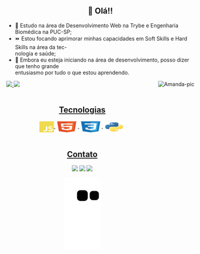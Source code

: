 <div align="center">
  <h2> 🚀 Olá!! </h2>
</div>
<div>  
<ul>
  <li> 🌱 Estudo na área de Desenvolvimento Web na Trybe e Engenharia Biomédica na PUC-SP; </li>
  <li> ⏩ Estou focando aprimorar minhas capacidades em Soft Skills e Hard Skills na área da tec- <br> nologia e saúde; </li>
  <li> 🌟 Embora eu esteja iniciando na área de desenvolvimento, posso dizer que tenho grande <br> entusiasmo por tudo o que estou aprendendo. </li>

</ul>
</div>
<div>
  <img align="right" alt="Amanda-pic" height="310" src="https://c.tenor.com/Z9fDvdzh0bEAAAAd/monsters-inc-sully.gif"> 
  <a href="https://github.com/Amanda-nlp">
  <img height="200em" src="https://github-readme-stats.vercel.app/api?username=Amanda-nlp&show_icons=true&theme=dracula&include_all_commits=true&count_private=true"/>
  <img height="200em" src="https://github-readme-stats.vercel.app/api/top-langs/?username=Amanda-nlp&layout=compact&langs_count=7&theme=dracula"/>
</div>
  <br>
  
<div align="center" style="display: inline_block">
  <h2> Tecnologias </h1>
  <img align="center" alt="Amanda-Js" height="30" width="40" src="https://raw.githubusercontent.com/devicons/devicon/master/icons/javascript/javascript-plain.svg">
  <img align="center" alt="Amanda-HTML" height="30" width="60" src="https://raw.githubusercontent.com/devicons/devicon/master/icons/html5/html5-original.svg">
  <img align="center" alt="Amanda-CSS" height="30" width="60" src="https://raw.githubusercontent.com/devicons/devicon/master/icons/css3/css3-original.svg">
  <img align="center" alt="Amanda-Python" height="30" width="60" src="https://raw.githubusercontent.com/devicons/devicon/master/icons/python/python-original.svg">
  
</div>

<br>
<div> 
 <div align="center" style:"dislpay": inline_block"> <h2> Contato </h2> <div>
  <a href="https://www.linkedin.com/in/amanda-lupoli-3551981b5/" target="_blank"><img src="https://img.shields.io/badge/-LinkedIn-%230077B5?style=for-the-badge&logo=linkedin&logoColor=white" target="_blank"></a> 
    <a href = "mailto:amandalppn@gmail.com"><img src="https://img.shields.io/badge/Gmail-D14836?style=for-the-badge&logo=gmail&logoColor=white" target="_blank"></a>
  <a href="https://www.instagram.com/amandanlp/" target="_blank"><img src="https://img.shields.io/badge/-Instagram-%23E4405F?style=for-the-badge&logo=instagram&logoColor=white" target="_blank"></a>
  
  ![Snake animation](https://github.com/Amanda-nlp/Amanda-nlp/blob/output/github-contribution-grid-snake.svg)
  </div>
  
  
</div>
